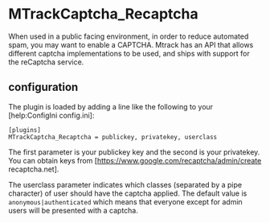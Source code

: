 # MTrackCaptcha_Recaptcha 

When used in a public facing environment, in order to reduce automated spam,
you may want to enable a CAPTCHA.  Mtrack has an API that allows different
captcha implementations to be used, and ships with support for the reCaptcha
service.

## configuration 

The plugin is loaded by adding a line like the following to your [help:ConfigIni config.ini]:

```
[plugins]
MTrackCaptcha_Recaptcha = publickey, privatekey, userclass
```

The first parameter is your publickey key and the second is your privatekey.
You can obtain keys from [https://www.google.com/recaptcha/admin/create recaptcha.net].

The userclass parameter indicates which classes (separated by a pipe character)
of user should have the captcha applied.  The default value is
`anonymous|authenticated` which means that everyone except for admin users
will be presented with a captcha.
